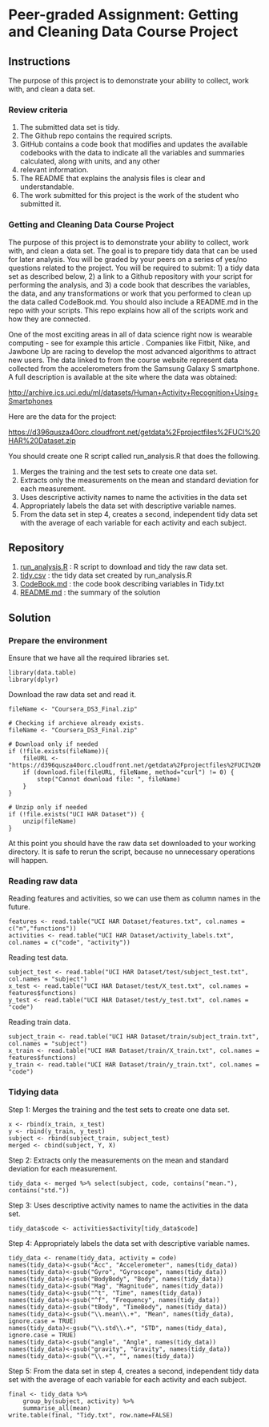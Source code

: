 # Peer-graded Assignment: Getting and Cleaning Data Course Project

## Instructions
The purpose of this project is to demonstrate your ability to collect, work with, and clean a data set.
### Review criteria
1. The submitted data set is tidy.
2. The Github repo contains the required scripts.
3. GitHub contains a code book that modifies and updates the available codebooks with the data to indicate all the variables and summaries calculated, along with units, and any other
4. relevant information.
5. The README that explains the analysis files is clear and understandable.
6. The work submitted for this project is the work of the student who submitted it.

### Getting and Cleaning Data Course Project
The purpose of this project is to demonstrate your ability to collect, work with, and clean a data set. The goal is to prepare tidy data that can be used for later analysis. You will be graded by your peers on a series of yes/no questions related to the project. You will be required to submit: 1) a tidy data set as described below, 2) a link to a Github repository with your script for performing the analysis, and 3) a code book that describes the variables, the data, and any transformations or work that you performed to clean up the data called CodeBook.md. You should also include a README.md in the repo with your scripts. This repo explains how all of the scripts work and how they are connected.

One of the most exciting areas in all of data science right now is wearable computing - see for example this article . Companies like Fitbit, Nike, and Jawbone Up are racing to develop the most advanced algorithms to attract new users. The data linked to from the course website represent data collected from the accelerometers from the Samsung Galaxy S smartphone. A full description is available at the site where the data was obtained:

http://archive.ics.uci.edu/ml/datasets/Human+Activity+Recognition+Using+Smartphones

Here are the data for the project:

https://d396qusza40orc.cloudfront.net/getdata%2Fprojectfiles%2FUCI%20HAR%20Dataset.zip

You should create one R script called run_analysis.R that does the following.
1. Merges the training and the test sets to create one data set.
2. Extracts only the measurements on the mean and standard deviation for each measurement.
3. Uses descriptive activity names to name the activities in the data set
4. Appropriately labels the data set with descriptive variable names.
5. From the data set in step 4, creates a second, independent tidy data set with the average of each variable for each activity and each subject.

## Repository
1. [run_analysis.R](run_analysis.R) : R script to download and tidy the raw data set.
2. [tidy.csv](tidy.csv) : the tidy data set created by run_analysis.R
3. [CodeBook.md](CodeBook.md) : the code book describing variables in Tidy.txt
4. [README.md](README.md) : the summary of the solution

## Solution
### Prepare the environment
Ensure that we have all the required libraries set.
```
library(data.table)
library(dplyr)
```
Download the raw data set and read it.
```
fileName <- "Coursera_DS3_Final.zip"

# Checking if archieve already exists.
fileName <- "Coursera_DS3_Final.zip"

# Download only if needed
if (!file.exists(fileName)){
    fileURL <- "https://d396qusza40orc.cloudfront.net/getdata%2Fprojectfiles%2FUCI%20HAR%20Dataset.zip"
    if (download.file(fileURL, fileName, method="curl") != 0) {
        stop("Cannot download file: ", fileName)
    }
}  

# Unzip only if needed
if (!file.exists("UCI HAR Dataset")) { 
    unzip(fileName) 
}
```
At this point you should have the raw data set downloaded to your working directory. It is safe to rerun the script, because no unnecessary operations will happen.

### Reading raw data
Reading features and activities, so we can use them as column names in the future.
```
features <- read.table("UCI HAR Dataset/features.txt", col.names = c("n","functions"))
activities <- read.table("UCI HAR Dataset/activity_labels.txt", col.names = c("code", "activity"))
```
Reading test data.
```
subject_test <- read.table("UCI HAR Dataset/test/subject_test.txt", col.names = "subject")
x_test <- read.table("UCI HAR Dataset/test/X_test.txt", col.names = features$functions)
y_test <- read.table("UCI HAR Dataset/test/y_test.txt", col.names = "code")
```
Reading train data.
```
subject_train <- read.table("UCI HAR Dataset/train/subject_train.txt", col.names = "subject")
x_train <- read.table("UCI HAR Dataset/train/X_train.txt", col.names = features$functions)
y_train <- read.table("UCI HAR Dataset/train/y_train.txt", col.names = "code")
```
### Tidying data
Step 1: Merges the training and the test sets to create one data set.
```
x <- rbind(x_train, x_test)
y <- rbind(y_train, y_test)
subject <- rbind(subject_train, subject_test)
merged <- cbind(subject, Y, X)
```

Step 2: Extracts only the measurements on the mean and standard deviation for each measurement.
```
tidy_data <- merged %>% select(subject, code, contains("mean."), contains("std."))
```

Step 3: Uses descriptive activity names to name the activities in the data set.
```
tidy_data$code <- activities$activity[tidy_data$code]
```

Step 4: Appropriately labels the data set with descriptive variable names.
```
tidy_data <- rename(tidy_data, activity = code)
names(tidy_data)<-gsub("Acc", "Accelerometer", names(tidy_data))
names(tidy_data)<-gsub("Gyro", "Gyroscope", names(tidy_data))
names(tidy_data)<-gsub("BodyBody", "Body", names(tidy_data))
names(tidy_data)<-gsub("Mag", "Magnitude", names(tidy_data))
names(tidy_data)<-gsub("^t", "Time", names(tidy_data))
names(tidy_data)<-gsub("^f", "Frequency", names(tidy_data))
names(tidy_data)<-gsub("tBody", "TimeBody", names(tidy_data))
names(tidy_data)<-gsub("\\.mean\\.+", "Mean", names(tidy_data), ignore.case = TRUE)
names(tidy_data)<-gsub("\\.std\\.+", "STD", names(tidy_data), ignore.case = TRUE)
names(tidy_data)<-gsub("angle", "Angle", names(tidy_data))
names(tidy_data)<-gsub("gravity", "Gravity", names(tidy_data))
names(tidy_data)<-gsub("\\.+", "", names(tidy_data))
```

Step 5: From the data set in step 4, creates a second, independent tidy data set with the average of each variable for each activity and each subject.
```
final <- tidy_data %>%
    group_by(subject, activity) %>%
    summarise_all(mean)
write.table(final, "Tidy.txt", row.name=FALSE)
```
